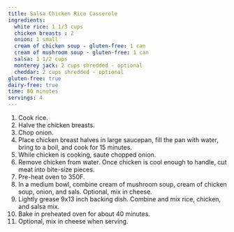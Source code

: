 ```yaml
---
title: Salsa Chicken Rice Casserole 
ingredients:
  white rice: 1 1/3 cups
  chicken breasts : 2
  onion: 1 small
  cream of chicken soup - gluten-free: 1 can
  cream of mushroom soup - gluten-free: 1 can
  salsa: 1 1/2 cups
  monterey jack: 2 cups shredded - optional
  cheddar: 2 cups shredded - optional
gluten-free: true 
dairy-free: true
time: 80 minutes
servings: 4
---
```


1. Cook rice.
2. Halve the chicken breasts.
3. Chop onion.
4. Place chicken breast halves in large saucepan, fill the pan with water,
   bring to a boil, and cook for 15 minutes.
5. While chicken is cooking, saute chopped onion.
6. Remove chicken from water. Once chicken is cool enough to handle, cut meat
   into bite-size pieces.
7. Pre-heat oven to 350F.
8. In a medium bowl, combine cream of mushroom soup, cream of chicken soup,
   onion, and sals. Optional, mix in cheese.
9. Lightly grease 9x13 inch backing dish. Combine and mix rice, chicken, and 
   salsa mix.
10. Bake in preheated oven for about 40 minutes.
11. Optional, mix in cheese when serving.
